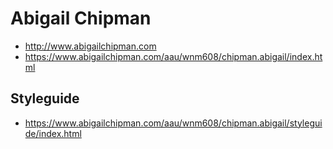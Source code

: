 # Abigail Chipman

- http://www.abigailchipman.com
- https://www.abigailchipman.com/aau/wnm608/chipman.abigail/index.html

## Styleguide
- https://www.abigailchipman.com/aau/wnm608/chipman.abigail/styleguide/index.html